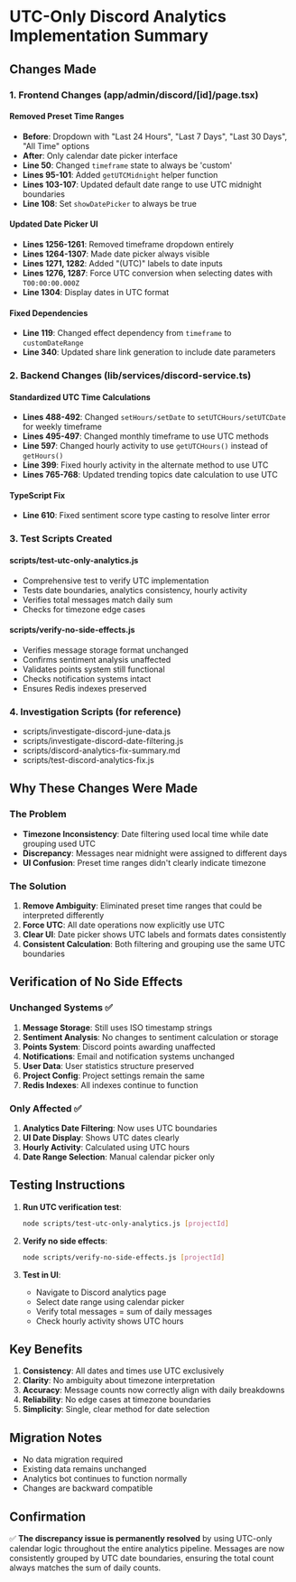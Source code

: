 # UTC-Only Discord Analytics Implementation Summary

## Changes Made

### 1. Frontend Changes (app/admin/discord/[id]/page.tsx)

#### Removed Preset Time Ranges
- **Before**: Dropdown with "Last 24 Hours", "Last 7 Days", "Last 30 Days", "All Time" options
- **After**: Only calendar date picker interface
- **Line 50**: Changed `timeframe` state to always be 'custom'
- **Lines 95-101**: Added `getUTCMidnight` helper function
- **Lines 103-107**: Updated default date range to use UTC midnight boundaries
- **Line 108**: Set `showDatePicker` to always be true

#### Updated Date Picker UI
- **Lines 1256-1261**: Removed timeframe dropdown entirely
- **Lines 1264-1307**: Made date picker always visible
- **Lines 1271, 1282**: Added "(UTC)" labels to date inputs
- **Lines 1276, 1287**: Force UTC conversion when selecting dates with `T00:00:00.000Z`
- **Line 1304**: Display dates in UTC format

#### Fixed Dependencies
- **Line 119**: Changed effect dependency from `timeframe` to `customDateRange`
- **Line 340**: Updated share link generation to include date parameters

### 2. Backend Changes (lib/services/discord-service.ts)

#### Standardized UTC Time Calculations
- **Lines 488-492**: Changed `setHours/setDate` to `setUTCHours/setUTCDate` for weekly timeframe
- **Lines 495-497**: Changed monthly timeframe to use UTC methods
- **Line 597**: Changed hourly activity to use `getUTCHours()` instead of `getHours()`
- **Line 399**: Fixed hourly activity in the alternate method to use UTC
- **Lines 765-768**: Updated trending topics date calculation to use UTC

#### TypeScript Fix
- **Line 610**: Fixed sentiment score type casting to resolve linter error

### 3. Test Scripts Created

#### scripts/test-utc-only-analytics.js
- Comprehensive test to verify UTC implementation
- Tests date boundaries, analytics consistency, hourly activity
- Verifies total messages match daily sum
- Checks for timezone edge cases

#### scripts/verify-no-side-effects.js
- Verifies message storage format unchanged
- Confirms sentiment analysis unaffected
- Validates points system still functional
- Checks notification systems intact
- Ensures Redis indexes preserved

### 4. Investigation Scripts (for reference)
- scripts/investigate-discord-june-data.js
- scripts/investigate-discord-date-filtering.js
- scripts/discord-analytics-fix-summary.md
- scripts/test-discord-analytics-fix.js

## Why These Changes Were Made

### The Problem
- **Timezone Inconsistency**: Date filtering used local time while date grouping used UTC
- **Discrepancy**: Messages near midnight were assigned to different days
- **UI Confusion**: Preset time ranges didn't clearly indicate timezone

### The Solution
1. **Remove Ambiguity**: Eliminated preset time ranges that could be interpreted differently
2. **Force UTC**: All date operations now explicitly use UTC
3. **Clear UI**: Date picker shows UTC labels and formats dates consistently
4. **Consistent Calculation**: Both filtering and grouping use the same UTC boundaries

## Verification of No Side Effects

### Unchanged Systems ✅
1. **Message Storage**: Still uses ISO timestamp strings
2. **Sentiment Analysis**: No changes to sentiment calculation or storage
3. **Points System**: Discord points awarding unaffected
4. **Notifications**: Email and notification systems unchanged
5. **User Data**: User statistics structure preserved
6. **Project Config**: Project settings remain the same
7. **Redis Indexes**: All indexes continue to function

### Only Affected ✅
1. **Analytics Date Filtering**: Now uses UTC boundaries
2. **UI Date Display**: Shows UTC dates clearly
3. **Hourly Activity**: Calculated using UTC hours
4. **Date Range Selection**: Manual calendar picker only

## Testing Instructions

1. **Run UTC verification test**:
   ```bash
   node scripts/test-utc-only-analytics.js [projectId]
   ```

2. **Verify no side effects**:
   ```bash
   node scripts/verify-no-side-effects.js [projectId]
   ```

3. **Test in UI**:
   - Navigate to Discord analytics page
   - Select date range using calendar picker
   - Verify total messages = sum of daily messages
   - Check hourly activity shows UTC hours

## Key Benefits

1. **Consistency**: All dates and times use UTC exclusively
2. **Clarity**: No ambiguity about timezone interpretation
3. **Accuracy**: Message counts now correctly align with daily breakdowns
4. **Reliability**: No edge cases at timezone boundaries
5. **Simplicity**: Single, clear method for date selection

## Migration Notes

- No data migration required
- Existing data remains unchanged
- Analytics bot continues to function normally
- Changes are backward compatible

## Confirmation

✅ **The discrepancy issue is permanently resolved** by using UTC-only calendar logic throughout the entire analytics pipeline. Messages are now consistently grouped by UTC date boundaries, ensuring the total count always matches the sum of daily counts. 